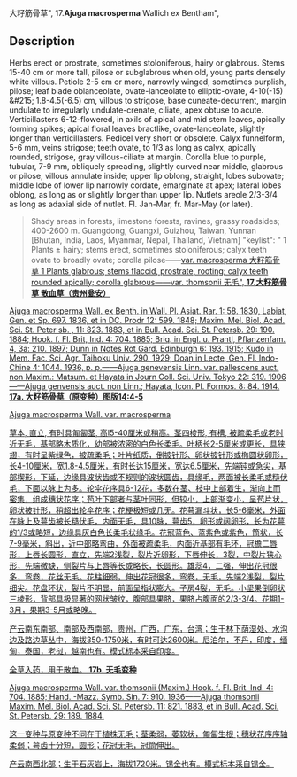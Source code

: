 大籽筋骨草",
17.**Ajuga macrosperma** Wallich ex Bentham",

## Description
Herbs erect or prostrate, sometimes stoloniferous, hairy or glabrous. Stems 15-40 cm or more tall, pilose or subglabrous when old, young parts densely white villous. Petiole 2-5 cm or more, narrowly winged, sometimes purplish, pilose; leaf blade oblanceolate, ovate-lanceolate to elliptic-ovate, 4-10(-15) &amp;#215; 1.8-4.5(-6.5) cm, villous to strigose, base cuneate-decurrent, margin undulate to irregularly undulate-crenate, ciliate, apex obtuse to acute. Verticillasters 6-12-flowered, in axils of apical and mid stem leaves, apically forming spikes; apical floral leaves bractlike, ovate-lanceolate, slightly longer than verticillasters. Pedicel very short or obsolete. Calyx funnelform, 5-6 mm, veins strigose; teeth ovate, to 1/3 as long as calyx, apically rounded, strigose, gray villous-ciliate at margin. Corolla blue to purple, tubular, 7-9 mm, obliquely spreading, slightly curved near middle, glabrous or pilose, villous annulate inside; upper lip oblong, straight, lobes subovate; middle lobe of lower lip narrowly cordate, emarginate at apex; lateral lobes oblong, as long as or slightly longer than upper lip. Nutlets areole 2/3-3/4 as long as adaxial side of nutlet. Fl. Jan-Mar, fr. Mar-May (or later).

> Shady areas in forests, limestone forests, ravines, grassy roadsides; 400-2600 m. Guangdong, Guangxi, Guizhou, Taiwan, Yunnan [Bhutan, India, Laos, Myanmar, Nepal, Thailand, Vietnam]
  "keylist": "
1 Plants &#177; hairy; stems erect, sometimes  stoloniferous; calyx teeth ovate to broadly ovate; corolla pilose——<a href='/info/Ajuga macrosperma var. macrosperma?t=foc'>var. macrosperma 大籽筋骨草
1 Plants glabrous; stems flaccid,  prostrate, rooting; calyx teeth rounded  apically; corolla glabrous——<a href='/info/Ajuga macrosperma var. thomsonii?t=foc'>var. thomsonii 无毛",
**17.大籽筋骨草 散血草（贵州瓮安）**

Ajuga macrosperma Wall. ex Benth. in Wall. Pl. Asiat. Rar. 1: 58. 1830, Labiat, Gen. et Sp. 697. 1836, et in DC. Prodr 12: 599. 1848; Maxim. Mel. Biol. Acad. Sci. St. Peter sb. , 11: 823. 1883, et in Bull. Acad. Sci. St. Petersb. 29: 190. 1884; Hook. f. Fl. Brit, Ind. 4: 704. 1885; Briq. in Engl. u. Prantl, Pflanzenfam. 4, 3a: 210. 1897; Dunn in Notes Rot Gard. Edinburgh 6: 193. 1915; Kudo in Mem. Fac. Sci. Agr. Taihoku Univ. 290. 1929; Doan in Lecte, Gen. Fl. Indo-Chine 4: 1044. 1936, p. p.——Ajuga genevensis Linn. var. pallescens auct. non Maxim.: Matsum. et Hayata in Journ Coll. Sci. Univ. Tokyo 22: 319. 1906——Ajuga genvensis auct. non Linn.; Hayata, Icon. Pl. Formos. 8: 84. 1914.
**17a. 大籽筋骨草（原变种）图版14:4-5**

Ajuga macrosperma Wall. var. macrosperma

草本, 直立, 有时具匍匐茎, 高I5-40厘米或稍高。茎四棱形, 有槽, 被疏柔毛或老时近无毛，基部略木质化，幼部被浓密的白色长柔毛。叶柄长2-5厘米或更长，具狭翅，有时呈紫绿色，被疏柔毛；叶片纸质，倒披针形、卵状披针形或椭圆状卵形，长4-10厘米，宽1.8-4.5厘米，有时长达15厘米，宽达6.5厘米，先端钝或急尖，基部楔形，下延，边缘具波状齿或不规则的波状圆齿，具缘毛，两面被长柔毛或糙伏毛，下面以脉上为多。轮伞花序具6-12花，多数在茎、枝中上部着生，渐向上而密集，组成穗状花序；苞叶下部者与茎叶同形，但较小，上部渐变小，呈苞片状，卵状披针形，稍超出轮伞花序；花梗极短或几无。花萼漏斗状，长5-6毫米，外面在脉上及萼齿被长糙伏毛，内面无毛，具10脉，萼齿5，卵形或阔卵形，长为花萼的1/3或略短，边缘具灰白色长柔毛状缘毛。花冠蓝色、蓝紫色或紫色，筒状，长7-9毫米，斜出，近中部略弯曲，外面被疏柔毛，内面近基部有毛环，冠檐二唇形，上唇长圆形，直立，先端2浅裂，裂片近卵形，下唇伸长，3裂，中裂片狭心形，先端微缺，侧裂片与上唇等长或略长，长圆形。雄蕊4，二强，伸出花冠很多，弯卷，花丝无毛。花柱细弱，伸出花冠很多，弯卷，无毛，先端2浅裂，裂片细尖。花盘环状，裂片不明显，前面呈指状膨大。子房4裂，无毛。小坚果倒卵状三棱形，背部具极显著的网状皱纹，腹部具果脐，果脐占腹面的2/3-3/4。花期1-3月，果期3-5月或略晚。

产云南东南部、南部及西南部，贵州，广西，广东，台湾；生于林下荫湿处、水沟边及路边草丛中，海拔350-1750米，有时可达2600米。尼泊尔，不丹，印度，缅甸，泰国，老挝，越南也有。模式标本采自印度。

全草入药，用于散血。
**17b. 无毛变种**

Ajuga macrosperma Wall. var. thomsonii (Maxim.) Hook. f. Fl. Brit. Ind. 4: 704. 1885; Hand. -Mazz. Symb. Sin. 7: 910. 1936——Ajuga thomsonii Maxim. Mel. Biol. Acad. Sci. St. Petersb. 11: 821. 1883, et in Bull. Acad. Sci. St. Petersb. 29: 189. 1884.

这一变种与原变种不同在于植株无毛；茎柔弱，萎软状，匍匐生根；穗状花序序轴柔弱；萼齿十分短，圆形；花冠无毛，冠筒伸出。

产云南西北部；生于石灰岩上，海拔1720米。锡金也有。模式标本采自锡金。
